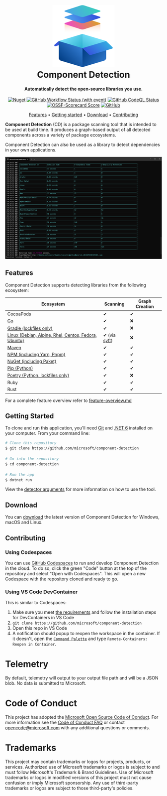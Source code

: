 
<h1 align="center">
  <br>
  <img src="docs/images/readme/component-detection.png" alt="Component Detection" width="200">
  <br>
  Component Detection
  <br>
</h1>

<h4 align="center">Automatically detect the open-source libraries you use.</h4>

<p align="center">
   <a href="https://www.nuget.org/packages?q=Microsoft.ComponentDetection"><img alt="Nuget" src="https://img.shields.io/nuget/v/Microsoft.ComponentDetection.Common"></a>
   <a href="https://github.com/microsoft/component-detection/actions/workflows/build.yml"><img alt="GitHub Workflow Status (with event)" src="https://github.com/microsoft/component-detection/actions/workflows/build.yml/badge.svg"></a>
   <a href="https://github.com/microsoft/component-detection/actions/workflows/codeql-analysis.yml"><img alt="GitHub CodeQL Status" src="https://github.com/microsoft/component-detection/actions/workflows/codeql-analysis.yml/badge.svg"></a>
   <a href="https://securityscorecards.dev/viewer/?uri=github.com/microsoft/component-detection"><img alt="OSSF-Scorecard Score" src="https://img.shields.io/ossf-scorecard/github.com/microsoft/component-detection"></a>
   <a href="https://github.com/microsoft/component-detection/blob/main/LICENSE.txt"><img alt="GitHub" src="https://img.shields.io/github/license/microsoft/component-detection"></a>
</p>

<p align="center">
  <a href="#features">Features</a> •
  <a href="#getting-started">Getting started</a> •
  <a href="#download">Download</a> •
  <a href="#contributing">Contributing</a> 
</p>

**Component Detection** (CD) is a package scanning tool that is intended to be used at build time. It produces a graph-based output of all detected components across a variety of package ecosystems.

Component Detection can also be used as a library to detect dependencies in your own applications.

![screenshot](docs/images/readme/component-detection-screenshot.png)

## Features

Component Detection supports detecting libraries from the following ecosystem:

| Ecosystem                                                                        | Scanning                                        | Graph Creation |
| -------------------------------------------------------------------------------- | ----------------------------------------------- | -------------- |
| CocoaPods                                                                        | ✔                                               | ✔              |
| [Go](docs/detectors/go.md)                                                       | ✔                                               | ❌              |
| [Gradle (lockfiles only)](docs/detectors/gradle.md)                              | ✔                                               | ❌              |
| [Linux (Debian, Alpine, Rhel, Centos, Fedora, Ubuntu)](docs/detectors//linux.md) | ✔ (via [syft](https://github.com/anchore/syft)) | ❌              |
| [Maven](docs/detectors/maven.md)                                                 | ✔                                               | ✔              |
| [NPM (including Yarn, Pnpm)](docs/detectors/npm.md)                              | ✔                                               | ✔              |
| [NuGet (including Paket)](docs/detectors/nuget.md)                               | ✔                                               | ✔              |
| [Pip (Python)](docs/detectors/pip.md)                                            | ✔                                               | ✔              |
| [Poetry (Python, lockfiles only)](docs/detectors/poetry.md)                      | ✔                                               | ❌              |
| Ruby                                                                             | ✔                                               | ✔              |
| Rust                                                                             | ✔                                               | ✔              |

For a complete feature overview refer to [feature-overview.md](docs/feature-overview.md)

## Getting Started

To clone and run this application, you'll need [Git](https://git-scm.com) and [.NET 6](https://aka.ms/download-dotnet) installed on your computer. From your command line:

```bash
# Clone this repository
$ git clone https://github.com/microsoft/component-detection

# Go into the repository
$ cd component-detection 

# Run the app
$ dotnet run 
```

View the [detector arguments](docs/detector-arguments.md) for more information on how to use the tool.

## Download

You can [download](https://github.com/microsoft/component-detection/releases/tag/latest) the latest version of Component Detection for Windows, macOS and Linux.

## Contributing

### Using Codespaces

You can use [GitHub Codespaces](https://docs.github.com/en/codespaces/overview) to run and develop Component Detection in the cloud. To do so, click the green "Code" button at the top of the repository and select "Open with Codespaces". This will open a new Codespace with the repository cloned and ready to go.

### Using VS Code DevContainer

This is similar to Codespaces:

1. Make sure you meet [the requirements](https://code.visualstudio.com/docs/remote/containers#_getting-started) and follow the installation steps for DevContainers in VS Code
1. `git clone https://github.com/microsoft/component-detection`
1. Open this repo in VS Code
1. A notification should popup to reopen the workspace in the container. If it doesn't, open the [`Command Palette`](https://code.visualstudio.com/docs/getstarted/tips-and-tricks#_command-palette) and type `Remote-Containers: Reopen in Container`.

# Telemetry

By default, telemetry will output to your output file path and will be a JSON blob. No data is submitted to Microsoft.

# Code of Conduct

This project has adopted the [Microsoft Open Source Code of Conduct](https://opensource.microsoft.com/codeofconduct/).
For more information see the [Code of Conduct FAQ](https://opensource.microsoft.com/codeofconduct/faq/)
or contact [opencode@microsoft.com](mailto:opencode@microsoft.com) with any additional questions or comments.

# Trademarks

This project may contain trademarks or logos for projects, products, or services. Authorized use of Microsoft trademarks or logos is subject to and must follow Microsoft's Trademark & Brand Guidelines. Use of Microsoft trademarks or logos in modified versions of this project must not cause confusion or imply Microsoft sponsorship. Any use of third-party trademarks or logos are subject to those third-party's policies.